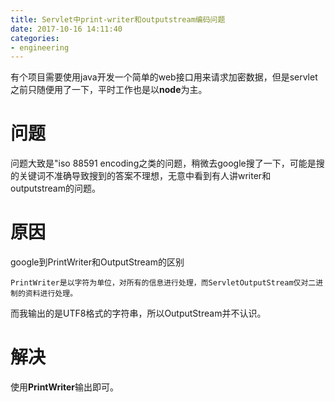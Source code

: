 ```yaml
---
title: Servlet中print-writer和outputstream编码问题
date: 2017-10-16 14:11:40
categories:
- engineering
---
```

有个项目需要使用java开发一个简单的web接口用来请求加密数据，但是servlet之前只随便用了一下，平时工作也是以**node**为主。
# 问题
问题大致是"iso 88591 encoding之类的问题，稍微去google搜了一下，可能是搜的关键词不准确导致搜到的答案不理想，无意中看到有人讲writer和outputstream的问题。
# 原因
google到PrintWriter和OutputStream的区别

```
PrintWriter是以字符为单位，对所有的信息进行处理，而ServletOutputStream仅对二进制的资料进行处理。 
```

而我输出的是UTF8格式的字符串，所以OutputStream并不认识。

# 解决
使用**PrintWriter**输出即可。